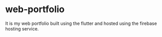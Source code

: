 # web-portfolio
It  is my web portfolio built using the flutter and hosted using the firebase hosting service. 
